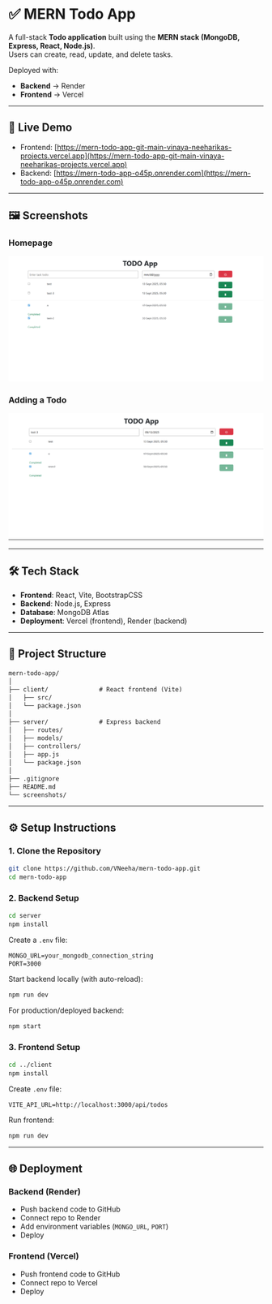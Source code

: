 # ✅ MERN Todo App

A full-stack **Todo application** built using the **MERN stack (MongoDB, Express, React, Node.js)**.  
Users can create, read, update, and delete tasks.

Deployed with:

- **Backend** → Render
- **Frontend** → Vercel

---

## 🚀 Live Demo

- Frontend: [https://mern-todo-app-git-main-vinaya-neeharikas-projects.vercel.app](https://mern-todo-app-git-main-vinaya-neeharikas-projects.vercel.app)
- Backend: [https://mern-todo-app-o45p.onrender.com](https://mern-todo-app-o45p.onrender.com)

---

## 🖼 Screenshots

### Homepage

![Homepage Screenshot](./screenshots/homepage.png)

### Adding a Todo

![Add Todo Screenshot](./screenshots/add-todo.png)

---

## 🛠️ Tech Stack

- **Frontend**: React, Vite, BootstrapCSS
- **Backend**: Node.js, Express
- **Database**: MongoDB Atlas
- **Deployment**: Vercel (frontend), Render (backend)

---

## 📂 Project Structure

```
mern-todo-app/
│
├── client/              # React frontend (Vite)
│   ├── src/
│   └── package.json
│
├── server/              # Express backend
│   ├── routes/
│   ├── models/
│   ├── controllers/
│   ├── app.js
│   └── package.json
│
├── .gitignore
├── README.md
└── screenshots/

```

---

## ⚙️ Setup Instructions

### 1. Clone the Repository

```bash
git clone https://github.com/VNeeha/mern-todo-app.git
cd mern-todo-app
```

### 2. Backend Setup

```bash
cd server
npm install
```

Create a `.env` file:

```env
MONGO_URL=your_mongodb_connection_string
PORT=3000
```

Start backend locally (with auto-reload):

```bash
npm run dev
```

For production/deployed backend:

```bash
npm start
```

### 3. Frontend Setup

```bash
cd ../client
npm install
```

Create `.env` file:

```env
VITE_API_URL=http://localhost:3000/api/todos
```

Run frontend:

```bash
npm run dev
```

---

## 🌐 Deployment

### Backend (Render)

- Push backend code to GitHub
- Connect repo to Render
- Add environment variables (`MONGO_URL`, `PORT`)
- Deploy

### Frontend (Vercel)

- Push frontend code to GitHub
- Connect repo to Vercel
- Deploy
